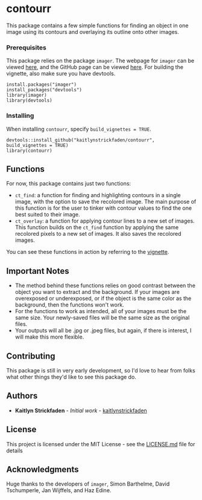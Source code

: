 # contourr
This package contains a few simple functions for finding an object in one image using its contours and overlaying its outline onto other images. 

### Prerequisites

This package relies on the package `imager`. The webpage for `imager` can be viewed [here](http://dahtah.github.io/imager/), and the GitHub page can be viewed [here](https://github.com/dahtah/imager). For building the vignette, also make sure you have devtools.

```
install.packages("imager")
install_packages("devtools")
library(imager)
library(devtools)
```

### Installing

When installing `contourr`, specify `build_vignettes = TRUE`.

```
devtools::install_github("kaitlynstrickfaden/contourr", build_vignettes = TRUE)
library(contourr)
```

## Functions

For now, this package contains just two functions:

* `ct_find`: a function for finding and highlighting contours in a single image, with the option to save the recolored image. The main purpose of this function is for the user to tinker with contour values to find the one best suited to their image.
* `ct_overlay`: a function for applying contour lines to a new set of images. This function builds on the `ct_find` function by applying the same recolored pixels to a new set of images. It also saves the recolored images.

You can see these functions in action by referring to the [vignette](https://github.com/kaitlynstrickfaden/contourr/blob/master/vignettes/contourr.md).

## Important Notes

* The method behind these functions relies on good contrast between the object you want to extract and the background. If your images are overexposed or underexposed, or if the object is the same color as the background, then the functions won't work.
* For the functions to work as intended, all of your images must be the same size. Your newly-saved files will be the same size as the original files.
* Your outputs will all be .jpg or .jpeg files, but again, if there is interest, I will make this more flexible.

## Contributing

This package is still in very early development, so I'd love to hear from folks what other things they'd like to see this package do.

## Authors

* **Kaitlyn Strickfaden** - *Initial work* - [kaitlynstrickfaden](https://github.com/kaitlynstrickfaden)

## License

This project is licensed under the MIT License - see the [LICENSE.md](LICENSE.md) file for details

## Acknowledgments

Huge thanks to the developers of `imager`, Simon Barthelme, David Tschumperle, Jan Wijffels, and Haz Edine.
